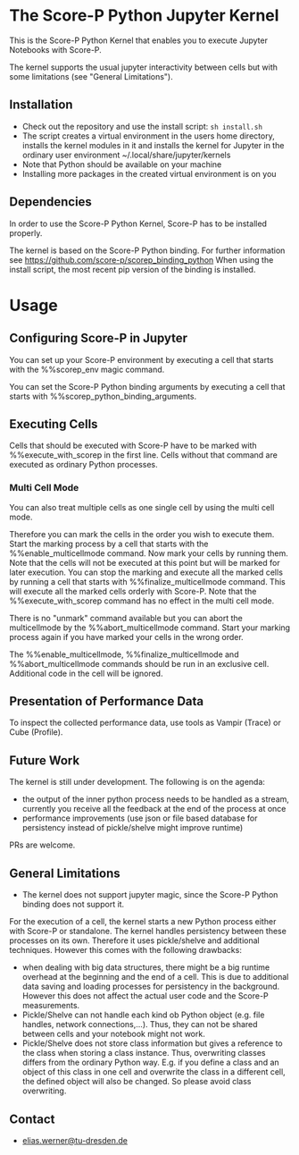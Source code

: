 # The Score-P Python Jupyter Kernel
This is the Score-P Python Kernel that enables you to execute Jupyter Notebooks with Score-P.

The kernel supports the usual jupyter interactivity between cells but with some limitations (see "General Limitations").

## Installation

* Check out the repository and use the install script: `sh install.sh`
* The script creates a virtual environment in the users home directory, installs the kernel 
modules in it and installs the kernel for Jupyter in the ordinary user environment 
~/.local/share/jupyter/kernels
* Note that Python should be available on your machine
* Installing more packages in the created virtual environment is on you


## Dependencies
In order to use the Score-P Python Kernel, Score-P has to be installed properly.

The kernel is based on the Score-P Python binding. For further information see https://github.com/score-p/scorep_binding_python
When using the install script, the most recent pip version of the binding is installed.

# Usage

## Configuring Score-P in Jupyter
You can set up your Score-P environment by executing a cell that starts with the %%scorep_env magic command.

You can set the Score-P Python binding arguments by executing a cell that starts with %%scorep_python_binding_arguments.

## Executing Cells 
Cells that should be executed with Score-P have to be marked with %%execute_with_scorep in the first line. Cells without that command are executed as ordinary Python processes.

### Multi Cell Mode
You can also treat multiple cells as one single cell by using the multi cell mode.

Therefore you can mark the cells in the order you wish to execute them. Start the marking process by a cell that starts with the %%enable_multicellmode command.
Now mark your cells by running them. Note that the cells will not be executed at this point but will be marked for later execution.
You can stop the marking and execute all the marked cells by running a cell that starts with %%finalize_multicellmode command.
This will execute all the marked cells orderly with Score-P. Note that the %%execute_with_scorep command has no effect in the multi cell mode.

There is no "unmark" command available but you can abort the multicellmode by the %%abort_multicellmode command. Start your marking process again if you have marked your cells in the wrong order.

The %%enable_multicellmode, %%finalize_multicellmode and %%abort_multicellmode commands should be run in an exclusive cell. Additional code in the cell will be ignored.

## Presentation of Performance Data

To inspect the collected performance data, use tools as Vampir (Trace) or Cube (Profile).

## Future Work

The kernel is still under development. The following is on the agenda:
 
 - the output of the inner python process needs to be handled as a stream, currently you receive all the feedback at the end of the process at once
 - performance improvements (use json or file based database for persistency instead of pickle/shelve might improve runtime)
 
PRs are welcome.

## General Limitations 

* The kernel does not support jupyter magic, since the Score-P Python binding does not support it.

For the execution of a cell, the kernel starts a new Python process either with Score-P or standalone. The kernel handles persistency between these processes on its own. Therefore it uses pickle/shelve and additional techniques. However this comes with the following drawbacks:

* when dealing with big data structures, there might be a big runtime overhead at the beginning and the end of a cell. This is due to additional data saving and loading processes for persistency in the background. However this does not affect the actual user code and the Score-P measurements.
* Pickle/Shelve can not handle each kind ob Python object (e.g. file handles, network connections,...). Thus, they can not be shared between cells and your notebook might not work.
* Pickle/Shelve does not store class information but gives a reference to the class when storing a class instance. Thus, overwriting classes differs from the ordinary Python way. E.g. if you define a class and an object of this class in one cell and overwrite the class in a different cell, the defined object will also be changed. So please avoid class overwriting.

## Contact

*  elias.werner@tu-dresden.de


